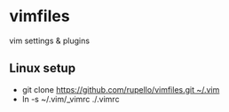 vimfiles
========

vim settings &amp; plugins

Linux setup
--
* git clone https://github.com/rupello/vimfiles.git ~/.vim
* ln -s ~/.vim/_vimrc ./.vimrc




